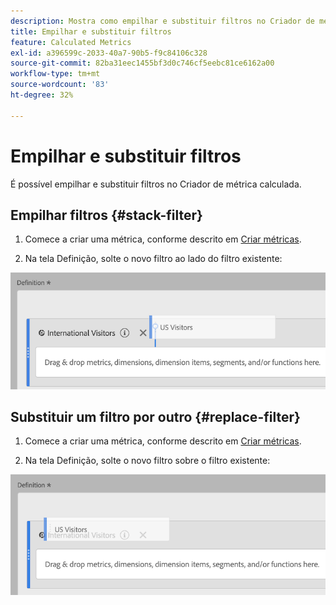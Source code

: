 ```yaml
---
description: Mostra como empilhar e substituir filtros no Criador de métricas calculadas.
title: Empilhar e substituir filtros
feature: Calculated Metrics
exl-id: a396599c-2033-40a7-90b5-f9c84106c328
source-git-commit: 82ba31eec1455bf3d0c746cf5eebc81ce6162a00
workflow-type: tm+mt
source-wordcount: '83'
ht-degree: 32%

---
```


# Empilhar e substituir filtros

É possível empilhar e substituir filtros no Criador de métrica calculada.

## Empilhar filtros {#stack-filter}

1. Comece a criar uma métrica, conforme descrito em [Criar métricas](/help/components/calc-metrics/cm-workflow/cm-build-metrics.md).

1. Na tela Definição, solte o novo filtro ao lado do filtro existente:

![](assets/cm_stack_seg.png)

## Substituir um filtro por outro {#replace-filter}

1. Comece a criar uma métrica, conforme descrito em [Criar métricas](/help/components/calc-metrics/cm-workflow/cm-build-metrics.md).

1. Na tela Definição, solte o novo filtro sobre o filtro existente:

![](assets/cm_replace_seg.png)
